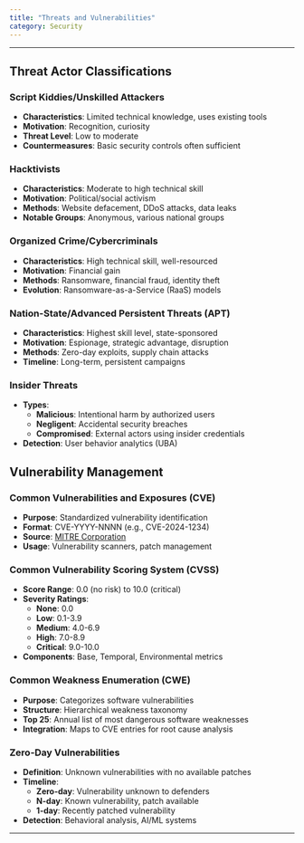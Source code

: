 ```yaml
---
title: "Threats and Vulnerabilities"
category: Security
---
```


---

## Threat Actor Classifications

### Script Kiddies/Unskilled Attackers
- **Characteristics**: Limited technical knowledge, uses existing tools
- **Motivation**: Recognition, curiosity
- **Threat Level**: Low to moderate
- **Countermeasures**: Basic security controls often sufficient

### Hacktivists
- **Characteristics**: Moderate to high technical skill
- **Motivation**: Political/social activism
- **Methods**: Website defacement, DDoS attacks, data leaks
- **Notable Groups**: Anonymous, various national groups

### Organized Crime/Cybercriminals
- **Characteristics**: High technical skill, well-resourced
- **Motivation**: Financial gain
- **Methods**: Ransomware, financial fraud, identity theft
- **Evolution**: Ransomware-as-a-Service (RaaS) models

### Nation-State/Advanced Persistent Threats (APT)
- **Characteristics**: Highest skill level, state-sponsored
- **Motivation**: Espionage, strategic advantage, disruption
- **Methods**: Zero-day exploits, supply chain attacks
- **Timeline**: Long-term, persistent campaigns

### Insider Threats
- **Types**:
  - **Malicious**: Intentional harm by authorized users
  - **Negligent**: Accidental security breaches
  - **Compromised**: External actors using insider credentials
- **Detection**: User behavior analytics (UBA)

## Vulnerability Management

### Common Vulnerabilities and Exposures (CVE)
- **Purpose**: Standardized vulnerability identification
- **Format**: CVE-YYYY-NNNN (e.g., CVE-2024-1234)
- **Source**: [MITRE Corporation](https://cve.mitre.org/)
- **Usage**: Vulnerability scanners, patch management

### Common Vulnerability Scoring System (CVSS)
- **Score Range**: 0.0 (no risk) to 10.0 (critical)
- **Severity Ratings**:
  - **None**: 0.0
  - **Low**: 0.1-3.9
  - **Medium**: 4.0-6.9
  - **High**: 7.0-8.9
  - **Critical**: 9.0-10.0
- **Components**: Base, Temporal, Environmental metrics

### Common Weakness Enumeration (CWE)
- **Purpose**: Categorizes software vulnerabilities
- **Structure**: Hierarchical weakness taxonomy
- **Top 25**: Annual list of most dangerous software weaknesses
- **Integration**: Maps to CVE entries for root cause analysis

### Zero-Day Vulnerabilities
- **Definition**: Unknown vulnerabilities with no available patches
- **Timeline**:
  - **Zero-day**: Vulnerability unknown to defenders
  - **N-day**: Known vulnerability, patch available
  - **1-day**: Recently patched vulnerability
- **Detection**: Behavioral analysis, AI/ML systems

---